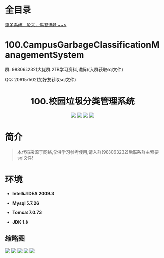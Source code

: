 # 全目录

[更多系统、论文，供君选择 ~~>](https://www.bitwise.net.cn)

# 100.CampusGarbageClassificationManagementSystem

<p>群: 983063232(大佬群 2TB学习资料,讲解)(入群获取sql文件)</p>
<p>QQ: 206157502(加好友获取sql文件)</p>

<p><h1 align="center">100.校园垃圾分类管理系统</h1></p>


<p align="center">
	<img src="https://img.shields.io/badge/jdk-1.8-orange.svg"/>
    <img src="https://img.shields.io/badge/spring-5.x-lightgrey.svg"/>
    <img src="https://img.shields.io/badge/springmvc-3.x-blue.svg"/>
    <img src="https://img.shields.io/badge/mybatis-3.x-yellow.svg"/>
</p>

# 简介


> 本代码来源于网络,仅供学习参考使用,请入群(983063232)后联系群主索要sql文件!



# 环境

- <b>IntelliJ IDEA 2009.3</b>

- <b>Mysql 5.7.26</b>

- <b>Tomcat 7.0.73</b>

- <b>JDK 1.8</b>




## 缩略图

![](https://bitwise.oss-cn-heyuan.aliyuncs.com/2024/9/10/9895c1a8-e5d4-4547-b4d8-9fc80b1d2c08.png)
![](https://bitwise.oss-cn-heyuan.aliyuncs.com/2024/9/10/5c792022-9479-4dba-8059-5ebda6450242.png)
![](https://bitwise.oss-cn-heyuan.aliyuncs.com/2024/9/10/45281c18-bf24-460d-9241-3e2f32a4ca2b.png)
![](https://bitwise.oss-cn-heyuan.aliyuncs.com/2024/9/10/3dc83332-2621-4bb7-b59e-43fe2c618615.png)
![](https://bitwise.oss-cn-heyuan.aliyuncs.com/2024/9/10/0c063d6e-f70f-42e0-8806-08456e70d3cc.png)

